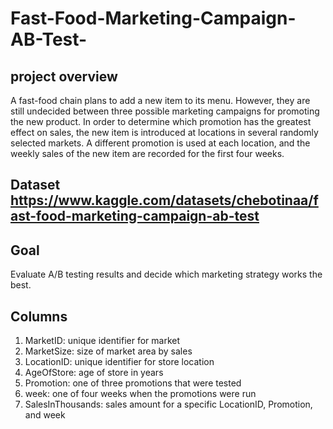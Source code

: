 # Fast-Food-Marketing-Campaign-AB-Test-

## project overview

A fast-food chain plans to add a new item to its menu. However, they are still undecided between three possible marketing campaigns for promoting the new product. In order to determine which promotion has the greatest effect on sales, the new item is introduced at locations in several randomly selected markets. A different promotion is used at each location, and the weekly sales of the new item are recorded for the first four weeks.
## Dataset https://www.kaggle.com/datasets/chebotinaa/fast-food-marketing-campaign-ab-test
## Goal
Evaluate A/B testing results and decide which marketing strategy works the best.


## Columns
1. MarketID: unique identifier for market
2. MarketSize: size of market area by sales
3. LocationID: unique identifier for store location
4. AgeOfStore: age of store in years
5. Promotion: one of three promotions that were tested
6. week: one of four weeks when the promotions were run
7. SalesInThousands: sales amount for a specific LocationID, Promotion, and week
